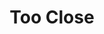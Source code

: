 --- 
title: "Too Close"
publishdate: "2019-1-17T16:48:46+02:00"
src: "https://365manga.net/manga/too-close"
image: "https://data.365manga.net/images/thumbnails/32485-too-close.jpg"
description: " Lin Tian-Yu is the president of the student council and the disciplinary committee, and Xu Ze is a high school freshman. During a regular classroom inspection, Tian-Yu finds Xu Ze sleeping during morning self-study and reprimands him. Their seemingly ordinary encounter ends up changing the lives of the two greatly as they grow closer despite their apparent differences."
---
